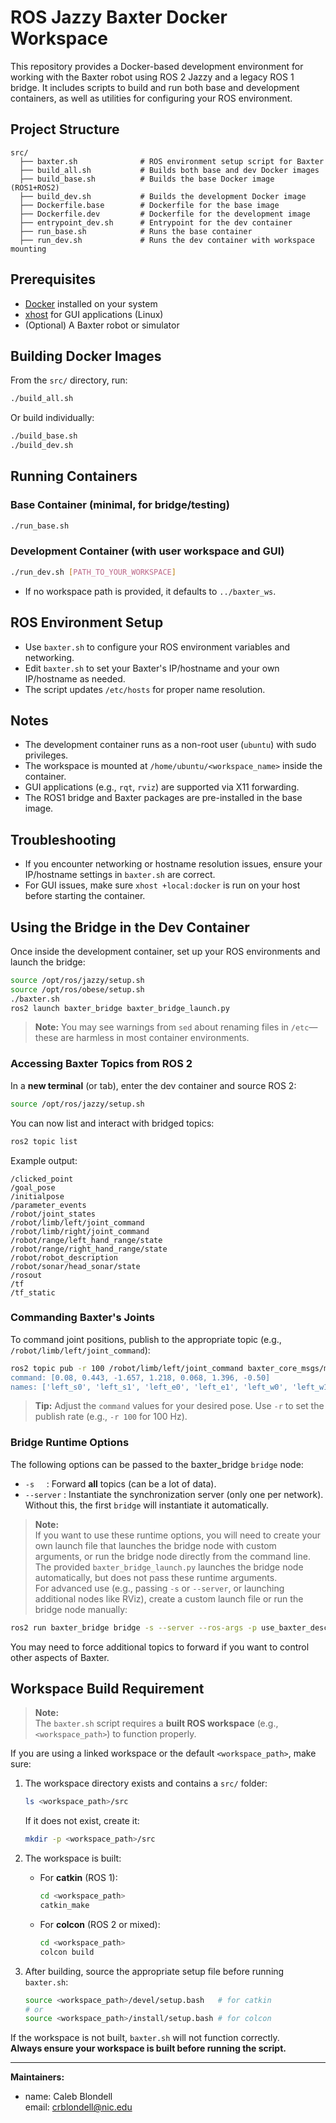 # ROS Jazzy Baxter Docker Workspace

This repository provides a Docker-based development environment for working with the Baxter robot using ROS 2 Jazzy and a legacy ROS 1 bridge. It includes scripts to build and run both base and development containers, as well as utilities for configuring your ROS environment.

## Project Structure

```
src/
  ├── baxter.sh              # ROS environment setup script for Baxter
  ├── build_all.sh           # Builds both base and dev Docker images
  ├── build_base.sh          # Builds the base Docker image (ROS1+ROS2)
  ├── build_dev.sh           # Builds the development Docker image
  ├── Dockerfile.base        # Dockerfile for the base image
  ├── Dockerfile.dev         # Dockerfile for the development image
  ├── entrypoint_dev.sh      # Entrypoint for the dev container
  ├── run_base.sh            # Runs the base container
  ├── run_dev.sh             # Runs the dev container with workspace mounting
```

## Prerequisites

- [Docker](https://docs.docker.com/get-docker/) installed on your system
- [xhost](https://linux.die.net/man/1/xhost) for GUI applications (Linux)
- (Optional) A Baxter robot or simulator

## Building Docker Images

From the `src/` directory, run:

```sh
./build_all.sh
```

Or build individually:

```sh
./build_base.sh
./build_dev.sh
```

## Running Containers

### Base Container (minimal, for bridge/testing)

```sh
./run_base.sh
```

### Development Container (with user workspace and GUI)

```sh
./run_dev.sh [PATH_TO_YOUR_WORKSPACE]
```

- If no workspace path is provided, it defaults to `../baxter_ws`.

## ROS Environment Setup

- Use `baxter.sh` to configure your ROS environment variables and networking.
- Edit `baxter.sh` to set your Baxter's IP/hostname and your own IP/hostname as needed.
- The script updates `/etc/hosts` for proper name resolution.

## Notes

- The development container runs as a non-root user (`ubuntu`) with sudo privileges.
- The workspace is mounted at `/home/ubuntu/<workspace_name>` inside the container.
- GUI applications (e.g., `rqt`, `rviz`) are supported via X11 forwarding.
- The ROS1 bridge and Baxter packages are pre-installed in the base image.

## Troubleshooting

- If you encounter networking or hostname resolution issues, ensure your IP/hostname settings in `baxter.sh` are correct.
- For GUI issues, make sure `xhost +local:docker` is run on your host before starting the container.

## Using the Bridge in the Dev Container

Once inside the development container, set up your ROS environments and launch the bridge:

```sh
source /opt/ros/jazzy/setup.sh
source /opt/ros/obese/setup.sh
./baxter.sh
ros2 launch baxter_bridge baxter_bridge_launch.py
```

> **Note:** You may see warnings from `sed` about renaming files in `/etc`—these are harmless in most container environments.

### Accessing Baxter Topics from ROS 2

In a **new terminal** (or tab), enter the dev container and source ROS 2:

```sh
source /opt/ros/jazzy/setup.sh
```

You can now list and interact with bridged topics:

```sh
ros2 topic list
```

Example output:
```
/clicked_point
/goal_pose
/initialpose
/parameter_events
/robot/joint_states
/robot/limb/left/joint_command
/robot/limb/right/joint_command
/robot/range/left_hand_range/state
/robot/range/right_hand_range/state
/robot/robot_description
/robot/sonar/head_sonar/state
/rosout
/tf
/tf_static
```

### Commanding Baxter's Joints

To command joint positions, publish to the appropriate topic (e.g., `/robot/limb/left/joint_command`):

```sh
ros2 topic pub -r 100 /robot/limb/left/joint_command baxter_core_msgs/msg/JointCommand "mode: 1
command: [0.08, 0.443, -1.657, 1.218, 0.068, 1.396, -0.50]
names: ['left_s0', 'left_s1', 'left_e0', 'left_e1', 'left_w0', 'left_w1', 'left_w2']"
```

> **Tip:** Adjust the `command` values for your desired pose. Use `-r` to set the publish rate (e.g., `-r 100` for 100 Hz).

### Bridge Runtime Options

The following options can be passed to the baxter_bridge  `bridge` node:

- `-s` &nbsp;&nbsp;&nbsp;&nbsp;: Forward **all** topics (can be a lot of data).
- `--server` : Instantiate the synchronization server (only one per network). Without this, the first `bridge` will instantiate it automatically.

> **Note:**  
> If you want to use these runtime options, you will need to create your own launch file that launches the bridge node with custom arguments, or run the bridge node directly from the command line.  
> The provided `baxter_bridge_launch.py` launches the bridge node automatically, but does not pass these runtime arguments.  
> For advanced use (e.g., passing `-s` or `--server`, or launching additional nodes like RViz), create a custom launch file or run the bridge node manually:

```sh
ros2 run baxter_bridge bridge -s --server --ros-args -p use_baxter_description:=true
```

You may need to force additional topics to forward if you want to control other aspects of Baxter.

## Workspace Build Requirement

> **Note:**  
> The `baxter.sh` script requires a **built ROS workspace** (e.g., `<workspace_path>`) to function properly.

If you are using a linked workspace or the default `<workspace_path>`, make sure:

1. The workspace directory exists and contains a `src/` folder:
    ```sh
    ls <workspace_path>/src
    ```
    If it does not exist, create it:
    ```sh
    mkdir -p <workspace_path>/src
    ```

2. The workspace is built:
    - For **catkin** (ROS 1):
      ```sh
      cd <workspace_path>
      catkin_make
      ```
    - For **colcon** (ROS 2 or mixed):
      ```sh
      cd <workspace_path>
      colcon build
      ```

3. After building, source the appropriate setup file before running `baxter.sh`:
    ```sh
    source <workspace_path>/devel/setup.bash   # for catkin
    # or
    source <workspace_path>/install/setup.bash # for colcon
    ```

If the workspace is not built, `baxter.sh` will not function correctly.  
**Always ensure your workspace is built before running the script.**

---

**Maintainers:**  
- name: Caleb Blondell  
  email: crblondell@nic.edu
